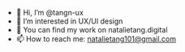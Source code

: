 - 👋 Hi, I’m @tangn-ux
- 👀 I’m interested in UX/UI design
- 💞️ You can find my work on natalietang.digital
- 📫 How to reach me: natalietang101@gmail.com

<!---
tangn-ux/tangn-ux is a ✨ special ✨ repository because its `README.md` (this file) appears on your GitHub profile.
You can click the Preview link to take a look at your changes.
--->
